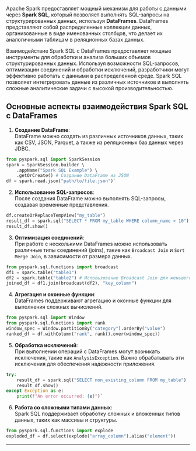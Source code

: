 
Apache Spark предоставляет мощный механизм для работы с данными через **Spark SQL**, который позволяет выполнять SQL-запросы на структурированных данных, используя **DataFrames**. 
DataFrames представляют собой распределенные коллекции данных, организованные в виде именованных столбцов, что делает их аналогичными таблицам в реляционных базах данных.

Взаимодействие Spark SQL с DataFrames предоставляет мощные инструменты для обработки и анализа больших объемов структурированных данных. Используя возможности SQL-запросов, оптимизации соединений и обработки исключений, разработчики могут эффективно работать с данными в распределенной среде. Spark SQL позволяет интегрировать данные из различных источников и выполнять сложные аналитические задачи с высокой производительностью.

## Основные аспекты взаимодействия Spark SQL с DataFrames

1. **Создание DataFrame**:  
    DataFrame можно создать из различных источников данных, таких как CSV, JSON, Parquet, а также из реляционных баз данных через JDBC.
```python
from pyspark.sql import SparkSession 
spark = SparkSession.builder \     
	.appName("Spark SQL Example") \    
	.getOrCreate() # Создание DataFrame из JSON 
df = spark.read.json("path/to/file.json")`
```
    
2. **Использование SQL-запросов**:  
    После создания DataFrame можно выполнять SQL-запросы, создавая временные представления.
```python
df.createOrReplaceTempView("my_table") 
result_df = spark.sql("SELECT * FROM my_table WHERE column_name > 10") 
result_df.show()
```
    
3. **Оптимизация соединений**:  
    При работе с несколькими DataFrames можно использовать различные типы соединений (joins), такие как `Broadcast Join` и `Sort Merge Join`, в зависимости от размера данных.
```python
from pyspark.sql.functions import broadcast 
df1 = spark.table("table1") 
df2 = spark.table("table2") # Использование Broadcast Join для меньшего DataFrame 
joined_df = df1.join(broadcast(df2), "key_column")
```
    
4. **Агрегация и оконные функции**:  
    DataFrames поддерживают агрегацию и оконные функции для выполнения сложных вычислений.
```python
from pyspark.sql import Window 
from pyspark.sql.functions import rank 
window_spec = Window.partitionBy("category").orderBy("value") 
ranked_df = df.withColumn("rank", rank().over(window_spec))
```
    
5. **Обработка исключений**:  
    При выполнении операций с DataFrames могут возникать исключения, такие как `AnalysisException`. Важно обрабатывать эти исключения для обеспечения надежности приложения.
```python
try:     
	result_df = spark.sql("SELECT non_existing_column FROM my_table")    
	result_df.show() 
except Exception as e:     
	print(f"An error occurred: {e}")`
```
    
6. **Работа со сложными типами данных**:  
    Spark SQL поддерживает обработку сложных и вложенных типов данных, таких как массивы и структуры.
```python
from pyspark.sql.functions import explode 
exploded_df = df.select(explode("array_column").alias("element"))
```
---


